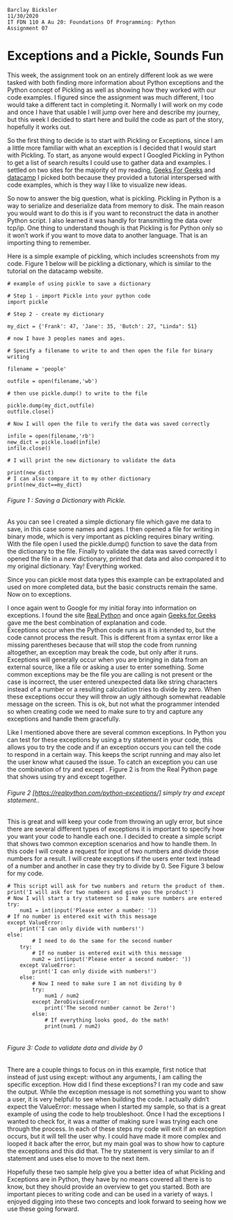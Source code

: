 ```
Barclay Bicksler
11/30/2020
IT FDN 110 A Au 20: Foundations Of Programming: Python
Assignment 07
```
# Exceptions and a Pickle, Sounds Fun

This week, the assignment took on an entirely different look as we were tasked with both finding more information about Python exceptions and the Python concept of Pickling as well as showing how they worked with our code examples.   I figured since the assignment was much different, I too would take a different tact in completing it.  Normally I will work on my code and once I have that usable I will jump over here and describe my journey, but this week I decided to start here and build the code as part of the story, hopefully it works out.  

So the first thing to decide is to start with Pickling or Exceptions, since I am a little more familiar with what an exception is I decided that I would start with Pickling.   To start, as anyone would expect I Googled Pickling in Python to get a list of search results I could use to gather data and examples.   I settled on two sites for the majority of my reading, [Geeks For Geeks](https://www.geeksforgeeks.org/understanding-python-pickling-example/) and [datacamp](https://www.datacamp.com/community/tutorials/pickle-python-tutorial)  I picked both because they provided a tutorial interspersed with code examples, which is they way I like to visualize new ideas.

So now to answer the big question, what is pickling.  Pickling in Python is a way to serialize and deserialize data from memory to disk.   The main reason you would want to do this is if you want to reconstruct the data in another Python script.   I also learned it was handly for transmitting the data over tcp/ip.   One thing to understand though is that Pickling is for Python only so it won’t work if you want to move data to another language.  That is an importing thing to remember.  

Here is a simple example of pickling, which includes screenshots from my code.  Figure 1 below will be pickling a dictionary, which is similar to the tutorial on the datacamp website.  
```
# example of using pickle to save a dictionary

# Step 1 - import Pickle into your python code
import pickle

# Step 2 - create my dictionary

my_dict = {'Frank': 47, 'Jane': 35, 'Butch': 27, "Linda": 51}

# now I have 3 peoples names and ages.

# Specify a filename to write to and then open the file for binary writing

filename = 'people'

outfile = open(filename,'wb')

# then use pickle.dump() to write to the file

pickle.dump(my_dict,outfile)
outfile.close()

# Now I will open the file to verify the data was saved correctly

infile = open(filename,'rb')
new_dict = pickle.load(infile)
infile.close()

# I will print the new dictionary to validate the data

print(new_dict)
# I can also compare it to my other dictionary
print(new_dict==my_dict)

```
###### Figure 1 : Saving a Dictionary with Pickle.

As you can see I created a simple dictionary file which gave me data to save, in this case some names and ages.  I then opened a file for writing in binary mode, which is very important as pickling requires binary writing.  With the file open I used the pickle.dump() function to save the data from the dictionary to the file.  Finally to validate the data was saved correctly I opened the file in a new dictionary, printed that data and also compared it to my original dictionary.   Yay! Everything worked.

Since you can pickle most data types this example can be extrapolated and used on more completed data, but the basic constructs remain the same. Now on to exceptions.

I once again went to Google for my initial foray into information on exceptions.  I found the site [Real Python](https://realpython.com/python-exceptions/) and once again [Geeks for Geeks](https://www.geeksforgeeks.org/python-exception-handling/) gave me the best combination of explanation and code.   
Exceptions occur when the Python code runs as it is intended to, but the code cannot process the result.   This is different from a syntax error like a missing parentheses because that will stop the code from running altogether, an exception may break the code, but only after it runs.  Exceptions will generally occur when you are bringing in data from an external source, like a file or asking a user to enter something.   Some common exceptions may be the file you are calling is not present or the case is incorrect, the user entered unexpected data like string characters instead of a number  or a resulting calculation tries to divide by zero.   When these exceptions occur they will throw an ugly although somewhat readable message on the screen.  This is ok, but not what the programmer intended so when creating code we need to make sure to try and capture any exceptions and handle them gracefully. 

Like I mentioned above there are several common exceptions.   In Python you can test for these exceptions by using a try statement in your code, this allows you to try the code and if an exception occurs you can tell the code to respond in a certain way.  This keeps the script running and may also let the user know what caused the issue.   To catch an exception you can use the combination of try and except .  Figure 2 is from the Real Python page that shows using try and except together.


###### Figure 2 [https://realpython.com/python-exceptions/] simply try and except statement..  

This is great and will keep your code from throwing an ugly error, but since there are several different types of exceptions it is important to specify how you want your code to handle each one.  I decided to create a simple script that shows two common exception scenarios  and how to handle them.   In this code I will create a request for input of two numbers and divide those numbers for a result.   I will create exceptions if the users enter text instead of a number and another in case they try to divide by 0.    See Figure 3 below for my code.
```
# This script will ask for two numbers and return the product of them.
print('I will ask for two numbers and give you the product')
# Now I will start a try statement so I make sure numbers are entered
try:
    num1 = int(input('Please enter a number: '))
# If no number is entered exit with this message
except ValueError:
    print('I can only divide with numbers!')
else:
        # I need to do the same for the second number
    try:
        # If no number is entered exit with this message
        num2 = int(input('Please enter a second number: '))
    except ValueError:
        print('I can only divide with numbers!')
    else:
        # Now I need to make sure I am not dividing by 0
        try:
            num1 / num2
        except ZeroDivisionError:
            print('The second number cannot be Zero!')
        else:
            # If everything looks good, do the math!
            print(num1 / num2)
    
```
###### Figure 3: Code to validate data and divide by 0

There are a couple things to focus on in this example, first notice that instead of just using except: without any arguments, I am calling the specific exception.  How did I find these exceptions?  I ran my code and saw the output.  While the exception message is not something you want to show a user, it is very helpful to see when building the code.  I actually didn’t expect the ValueError: message when I started my sample, so that is a great example of using the code to help troubleshoot.  Once I had the exceptions I wanted to check for, it was a matter of making sure I was trying each one through the process.  In each of these steps my code will exit if an exception occurs, but it will tell the user why.  I could have made it more complex and looped it back after the error, but my main goal was to show how to capture the exceptions and this did that.  The try statement is very similar to an if statement and uses else to move to the next item. 

Hopefully these two sample help give you a better idea of what Pickling and Exceptions are in Python, they have by no means covered all there is to know, but they should provide an overview to get you started.   Both are important pieces to writing code and can be used in a variety of ways.   I enjoyed digging into these two concepts and look forward to seeing how we use these going forward.  





